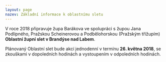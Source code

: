 ```yaml
---
layout: page
nazev: Základní informace k oblastnímu sletu
---
```


V roce 2018 připravuje župa Barákova ve spolupráci s župou Jana Podlipného, Pražskou Scheinerovou a Podbělohorskou (Pražským třížupím) **Oblastní župní slet v Brandýse nad Labem**.

Plánovaný Oblastní slet bude akcí jednodenní v termínu **26. května 2018**, se zkouškami v dopoledních hodinách a
vystoupením v odpoledních hodinách.
